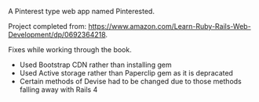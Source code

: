 A Pinterest type web app named Pinterested. 

Project completed from: https://www.amazon.com/Learn-Ruby-Rails-Web-Development/dp/0692364218.

Fixes while working through the book.

* Used Bootstrap CDN rather than installing gem
* Used Active storage rather than Paperclip gem as it is depracated
* Certain methods of Devise had to be changed due to those methods falling away with Rails 4
